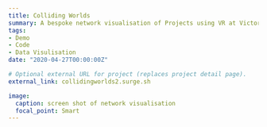 ```yaml
---
title: Colliding Worlds
summary: A bespoke network visualisation of Projects using VR at Victoria Universityo of Wellington.
tags:
- Demo
- Code
- Data Visulisation
date: "2020-04-27T00:00:00Z"

# Optional external URL for project (replaces project detail page).
external_link: collidingworlds2.surge.sh

image:
  caption: screen shot of network visualisation 
  focal_point: Smart
---
```

